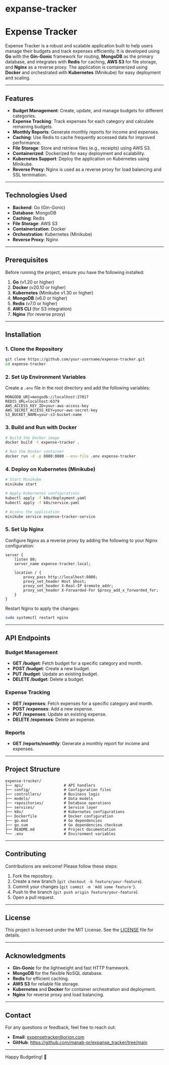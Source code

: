 ﻿# expanse-tracker 


# Expense Tracker

Expense Tracker is a robust and scalable application built to help users manage their budgets and track expenses efficiently. It is developed using **Go** with the **Gin-Gonic** framework for routing, **MongoDB** as the primary database, and integrates with **Redis** for caching, **AWS S3** for file storage, and **Nginx** as a reverse proxy. The application is containerized using **Docker** and orchestrated with **Kubernetes** (Minikube) for easy deployment and scaling.

---

## Features

- **Budget Management**: Create, update, and manage budgets for different categories.
- **Expense Tracking**: Track expenses for each category and calculate remaining budgets.
- **Monthly Reports**: Generate monthly reports for income and expenses.
- **Caching**: Use Redis to cache frequently accessed data for improved performance.
- **File Storage**: Store and retrieve files (e.g., receipts) using AWS S3.
- **Containerized**: Dockerized for easy deployment and scalability.
- **Kubernetes Support**: Deploy the application on Kubernetes using Minikube.
- **Reverse Proxy**: Nginx is used as a reverse proxy for load balancing and SSL termination.

---

## Technologies Used

- **Backend**: Go (Gin-Gonic)
- **Database**: MongoDB
- **Caching**: Redis
- **File Storage**: AWS S3
- **Containerization**: Docker
- **Orchestration**: Kubernetes (Minikube)
- **Reverse Proxy**: Nginx

---

## Prerequisites

Before running the project, ensure you have the following installed:

1. **Go** (v1.20 or higher)
2. **Docker** (v20.10 or higher)
3. **Kubernetes** (Minikube v1.30 or higher)
4. **MongoDB** (v6.0 or higher)
5. **Redis** (v7.0 or higher)
6. **AWS CLI** (for S3 integration)
7. **Nginx** (for reverse proxy)

---

## Installation

### 1. Clone the Repository

```bash
git clone https://github.com/your-username/expense-tracker.git
cd expense-tracker
```

### 2. Set Up Environment Variables

Create a `.env` file in the root directory and add the following variables:

```env
MONGODB_URI=mongodb://localhost:27017
REDIS_URL=localhost:6379
AWS_ACCESS_KEY_ID=your-aws-access-key
AWS_SECRET_ACCESS_KEY=your-aws-secret-key
S3_BUCKET_NAME=your-s3-bucket-name
```

### 3. Build and Run with Docker

```bash
# Build the Docker image
docker build -t expense-tracker .

# Run the Docker container
docker run -d -p 8080:8080 --env-file .env expense-tracker
```

### 4. Deploy on Kubernetes (Minikube)

```bash
# Start Minikube
minikube start

# Apply Kubernetes configurations
kubectl apply -f k8s/deployment.yaml
kubectl apply -f k8s/service.yaml

# Access the application
minikube service expense-tracker-service
```

### 5. Set Up Nginx

Configure Nginx as a reverse proxy by adding the following to your Nginx configuration:

```nginx
server {
    listen 80;
    server_name expense-tracker.local;

    location / {
        proxy_pass http://localhost:8080;
        proxy_set_header Host $host;
        proxy_set_header X-Real-IP $remote_addr;
        proxy_set_header X-Forwarded-For $proxy_add_x_forwarded_for;
    }
}
```

Restart Nginx to apply the changes:

```bash
sudo systemctl restart nginx
```

---

## API Endpoints

### Budget Management
- **GET /budget**: Fetch budget for a specific category and month.
- **POST /budget**: Create a new budget.
- **PUT /budget**: Update an existing budget.
- **DELETE /budget**: Delete a budget.

### Expense Tracking
- **GET /expenses**: Fetch expenses for a specific category and month.
- **POST /expenses**: Add a new expense.
- **PUT /expenses**: Update an existing expense.
- **DELETE /expenses**: Delete an expense.

### Reports
- **GET /reports/monthly**: Generate a monthly report for income and expenses.

---

## Project Structure

```
expense-tracker/
├── api/                  # API handlers
├── config/               # Configuration files
├── controllers/          # Business logic
├── models/               # Data models
├── repositories/         # Database operations
├── services/             # Service layer
├── k8s/                  # Kubernetes configurations
├── Dockerfile            # Docker configuration
├── go.mod                # Go dependencies
├── go.sum                # Go dependencies checksum
├── README.md             # Project documentation
└── .env                  # Environment variables
```

---

## Contributing

Contributions are welcome! Please follow these steps:

1. Fork the repository.
2. Create a new branch (`git checkout -b feature/your-feature`).
3. Commit your changes (`git commit -m 'Add some feature'`).
4. Push to the branch (`git push origin feature/your-feature`).
5. Open a pull request.

---

## License

This project is licensed under the MIT License. See the [LICENSE](LICENSE) file for details.

---

## Acknowledgments

- **Gin-Gonic** for the lightweight and fast HTTP framework.
- **MongoDB** for the flexible NoSQL database.
- **Redis** for efficient caching.
- **AWS S3** for reliable file storage.
- **Kubernetes** and **Docker** for container orchestration and deployment.
- **Nginx** for reverse proxy and load balancing.

---

## Contact

For any questions or feedback, feel free to reach out:

- **Email**: expensetracker@orion.com
- **GitHub**: https://github.com/manab-pr/expanse_tracker/tree/main

---

Happy Budgeting! 🚀
